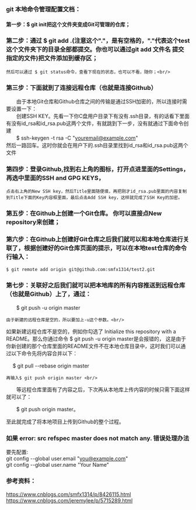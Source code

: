 ### git 本地命令管理配置文档：

#### 第一步：$ git init把这个文件夹变成Git可管理的仓库；

### 第二步：通过 $ git add .(注意这个"."，是有空格的，"."代表这个test这个文件夹下的目录全部都提交。你也可以通过git add 文件名  提交指定的文件)把文件添加到缓存区；<br/>
    然后可以通过 $ git status命令，查看下现在的状态，也可以不看，随你；<br/>

### 第三步：下面就到了连接远程仓库（也就是连接Github）
　　由于本地Git仓库和Github仓库之间的传输是通过SSH加密的，所以连接时需要设置一下：<br/>
　　创建SSH KEY。先看一下你C盘用户目录下有没有.ssh目录，有的话看下里面有没有id_rsa和id_rsa.pub这两个文件，有就跳到下一步，没有就通过下面命令创建<br/>
　　$ ssh-keygen -t rsa -C "youremail@example.com" <br/>
    然后一路回车。这时你就会在用户下的.ssh目录里找到id_rsa和id_rsa.pub这两个文件  <br/>

### 第四步：登录Github,找到右上角的图标，打开点进里面的Settings，再选中里面的SSH and GPG KEYS，
    点击右上角的New SSH key，然后Title里面随便填，再把刚才id_rsa.pub里面的内容复制到Title下面的Key内容框里面，最后点击Add SSH key，这样就完成了SSH Key的加密。

### 第五步：在Github上创建一个Git仓库。 你可以直接点New repository来创建；

### 第六步：在Github上创建好Git仓库之后我们就可以和本地仓库进行关联了，根据创建好的Git仓库页面的提示，可以在本地test仓库的命令行输入：
    $ git remote add origin git@github.com:smfx1314/test2.git

### 第七步：关联好之后我们就可以把本地库的所有内容推送到远程仓库（也就是Github）上了，通过：
　　$ git push -u origin master <br/>
    
    由于新建的远程仓库是空的，所以要加上-u这个参数。<br/>
	
如果新建远程仓库不是空的，例如你勾选了 Initialize this repository with a README。那么你通过命令 $ git push -u origin master是会报错的，
这是由于你新创建的那个仓库里面的README文件不在本地仓库目录中，这时我们可以通过以下命令先将内容合并以下：<br/>

 　 $ git pull --rebase origin master <br/>
   
    再输入$ git push origin master <br/>
    
　　等远程仓库里面有了内容之后，下次再从本地库上传内容的时候只需下面这样就可以了：<br/>
  
　　$ git push origin master。<br/>
  
   至此就完成了将本地项目上传到Github的整个过程。<br/>


 ### 如果 error: src refspec master does not match any. 错误处理办法
 要先配置: <br/>
 git config --global user.email "you@example.com" <br/>
 git config --global user.name "Your Name" <br/>
 
 ### 参考资料：
  https://www.cnblogs.com/smfx1314/p/8426115.html <br/>
  https://www.cnblogs.com/jeremylee/p/5715289.html <br/>
 
 
	
